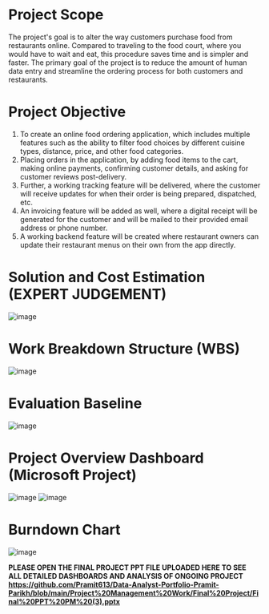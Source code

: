# Project Scope

The project's goal is to alter the way customers purchase food from restaurants online. Compared to traveling to the food court, where you would have to wait and eat, this procedure saves time and is simpler and faster. The primary goal of the project is to reduce the amount of human data entry and streamline the ordering process for both customers and restaurants.

# Project Objective

1. To create an online food ordering application, which includes multiple features such as the ability to filter food choices by different cuisine types, distance, price, and other food categories. 
2. Placing orders in the application, by adding food items to the cart, making online payments, confirming customer details, and asking for customer reviews post-delivery. 
3. Further, a working tracking feature will be delivered, where the customer will receive updates for when their order is being prepared, dispatched, etc.
4. An invoicing feature will be added as well, where a digital receipt will be generated for the customer and will be mailed to their provided email address or phone number. 
5. A working backend feature will be created where restaurant owners can update their restaurant menus on their own from the app directly. 

# Solution and Cost Estimation (EXPERT JUDGEMENT)

![image](https://user-images.githubusercontent.com/52709897/213231019-2e194673-e10c-49a8-8f88-7e59935f7786.png)

# Work Breakdown Structure (WBS)

![image](https://user-images.githubusercontent.com/52709897/213231282-9d0433f7-ab3f-40aa-b040-23d53ec2218c.png)

# Evaluation Baseline

![image](https://user-images.githubusercontent.com/52709897/213231743-368acb84-ce8b-4ff6-ab93-64c7a22960ac.png)

# Project Overview Dashboard (Microsoft Project)

![image](https://user-images.githubusercontent.com/52709897/213232208-3e493f1f-52e1-4f93-b6ee-05de53938980.png)
![image](https://user-images.githubusercontent.com/52709897/213232237-f7847c98-3bb0-4cbe-a636-83d697cd8067.png)

# Burndown Chart

![image](https://user-images.githubusercontent.com/52709897/213232795-baa1c27c-29cd-4f2d-9593-0c11360fdb70.png)

**PLEASE OPEN THE FINAL PROJECT PPT FILE UPLOADED HERE TO SEE ALL DETAILED DASHBOARDS AND ANALYSIS OF ONGOING PROJECT**
**https://github.com/Pramit613/Data-Analyst-Portfolio-Pramit-Parikh/blob/main/Project%20Management%20Work/Final%20Project/Final%20PPT%20PM%20(3).pptx**

